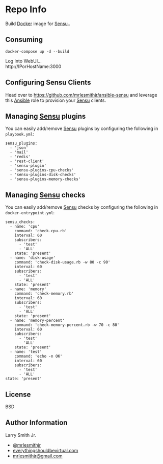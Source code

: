 Repo Info
=========
Build [Docker] image for [Sensu]..

Consuming
---------
```
docker-compose up -d --build
```

Log Into WebUI...  
http://IPorHostName:3000

Configuring Sensu Clients
-------------------------
Head over to https://github.com/mrlesmithjr/ansible-sensu and leverage this
[Ansible] role to provision your [Sensu] clients.

Managing [Sensu] plugins
------------------------
You can easily add/remove [Sensu] plugins by
configuring the following in `playbook.yml`:
```
sensu_plugins:
  - 'json'
  - 'mail'
  - 'redis'
  - 'rest-client'
  - 'sensu-plugin'
  - 'sensu-plugins-cpu-checks'
  - 'sensu-plugins-disk-checks'
  - 'sensu-plugins-memory-checks'
```

Managing [Sensu] checks
-----------------------
You can easily add/remove [Sensu] checks by configuring the following in
`docker-entrypoint.yml`:
```
sensu_checks:
  - name: 'cpu'
    command: 'check-cpu.rb'
    interval: 60
    subscribers:
      - 'test'
      - 'ALL'
    state: 'present'
  - name: 'disk-usage'
    command: 'check-disk-usage.rb -w 80 -c 90'
    interval: 60
    subscribers:
      - 'test'
      - 'ALL'
    state: 'present'
  - name: 'memory'
    command: 'check-memory.rb'
    interval: 60
    subscribers:
      - 'test'
      - 'ALL'
    state: 'present'
  - name: 'memory-percent'
    command: 'check-memory-percent.rb -w 70 -c 80'
    interval: 60
    subscribers:
      - 'test'
      - 'ALL'
    state: 'present'
  - name: 'test'
    command: 'echo -n OK'
    interval: 60
    subscribers:
      - 'test'
      - 'ALL'
state: 'present'
```

License
-------

BSD

Author Information
------------------

Larry Smith Jr.
- [@mrlesmithjr]
- [everythingshouldbevirtual.com]
- [mrlesmithjr@gmail.com]


[Ansible]: <https://www.ansible.com/>
[Docker]: <https://www.docker.com>
[Sensu]: <https://sensuapp.org/>
[@mrlesmithjr]: <https://twitter.com/mrlesmithjr>
[everythingshouldbevirtual.com]: <http://everythingshouldbevirtual.com>
[mrlesmithjr@gmail.com]: <mailto:mrlesmithjr@gmail.com>
